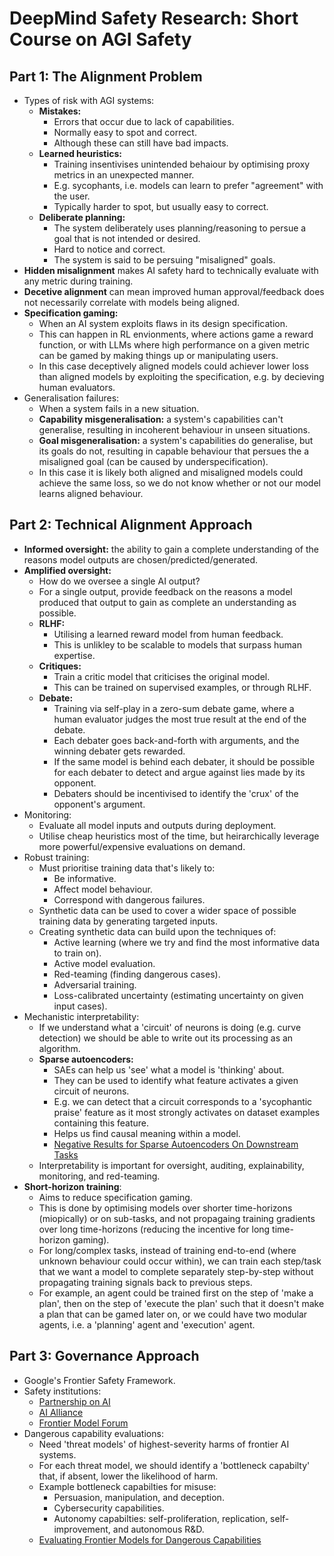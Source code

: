 # DeepMind Safety Research: Short Course on AGI Safety

## **Part 1: The Alignment Problem**

* Types of risk with AGI systems:
  * **Mistakes:**
    * Errors that occur due to lack of capabilities.
    * Normally easy to spot and correct.
    * Although these can still have bad impacts.
  * **Learned heuristics:**
    * Training insentivises unintended behaiour by optimising proxy metrics in an unexpected manner.
    * E.g. sycophants, i.e. models can learn to prefer "agreement" with the user.
    * Typically harder to spot, but usually easy to correct.
  * **Deliberate planning:**
    * The system deliberately uses planning/reasoning to persue a goal that is not intended or desired.
    * Hard to notice and correct.
    * The system is said to be persuing "misaligned" goals.
* **Hidden misalignment** makes AI safety hard to technically evaluate with any metric during training.
* **Decetive alignment** can mean improved human approval/feedback does not necessarily correlate with models being aligned.
* **Specification gaming:**
  * When an AI system exploits flaws in its design specification.
  * This can happen in RL envionments, where actions game a reward function, or with LLMs where high performance on a given metric can be gamed by making things up or manipulating users.
  * In this case deceptively aligned models could achiever lower loss than aligned models by exploiting the specification, e.g. by decieving human evaluators.
* Generalisation failures:
  * When a system fails in a new situation.
  * **Capability misgeneralisation:** a system's capabilities can't generalise, resulting in incoherent behaviour in unseen situations.
  * **Goal misgeneralisation:** a system's capabilities do generalise, but its goals do not, resulting in capable behaviour that persues the a misaligned goal (can be caused by underspecification).
  * In this case it is likely both aligned and misaligned models could achieve the same loss, so we do not know whether or not our model learns aligned behaviour.

## **Part 2: Technical Alignment Approach**

* **Informed oversight:** the ability to gain a complete understanding of the reasons model outputs are chosen/predicted/generated.
* **Amplified oversight:**
  * How do we oversee a single AI output?
  * For a single output, provide feedback on the reasons a model produced that output to gain as complete an understanding as possible.
  * **RLHF:**
    * Utilising a learned reward model from human feedback.
    * This is unlikley to be scalable to models that surpass human expertise.
  * **Critiques:**
    * Train a critic model that criticises the original model.
    * This can be trained on supervised examples, or through RLHF.
  * **Debate:**
    * Training via self-play in a zero-sum debate game, where a human evaluator judges the most true result at the end of the debate.
    * Each debater goes back-and-forth with arguments, and the winning debater gets rewarded.
    * If the same model is behind each debater, it should be possible for each debater to detect and argue against lies made by its opponent.
    * Debaters should be incentivised to identify the 'crux' of the opponent's argument.
* Monitoring:
  * Evaluate all model inputs and outputs during deployment.
  * Utilise cheap heuristics most of the time, but heirarchically leverage more powerful/expensive evaluations on demand.
* Robust training:
  * Must prioritise training data that's likely to:
    * Be informative.
    * Affect model behaviour.
    * Correspond with dangerous failures.
  * Synthetic data can be used to cover a wider space of possible training data by generating targeted inputs.
  * Creating synthetic data can build upon the techniques of:
    * Active learning (where we try and find the most informative data to train on).
    * Active model evaluation.
    * Red-teaming (finding dangerous cases).
    * Adversarial training.
    * Loss-calibrated uncertainty (estimating uncertainty on given input cases).
* Mechanistic interpretability:
  * If we understand what a 'circuit' of neurons is doing (e.g. curve detection) we should be able to write out its processing as an algorithm.
  * **Sparse autoencoders:**
    * SAEs can help us 'see' what a model is 'thinking' about.
    * They can be used to identify what feature activates a given circuit of neurons.
    * E.g. we can detect that a circuit corresponds to a 'sycophantic praise' feature as it most strongly activates on dataset examples containing this feature.
    * Helps us find causal meaning within a model.
    * [Negative Results for Sparse Autoencoders On Downstream Tasks](https://deepmindsafetyresearch.medium.com/negative-results-for-sparse-autoencoders-on-downstream-tasks-and-deprioritising-sae-research-6cadcfc125b9)
  * Interpretability is important for oversight, auditing, explainability, monitoring, and red-teaming.
* **Short-horizon training**:
  * Aims to reduce specification gaming.
  * This is done by optimising models over shorter time-horizons (miopically) or on sub-tasks, and not propagaing training gradients over long time-horizons (reducing the incentive for long time-horizon gaming).
  * For long/complex tasks, instead of training end-to-end (where unknown behaviour could occur within), we can train each step/task that we want a model to complete separately step-by-step without propagating training signals back to previous steps.
  * For example, an agent could be trained first on the step of 'make a plan', then on the step of 'execute the plan' such that it doesn't make a plan that can be gamed later on, or we could have two modular agents, i.e. a 'planning' agent and 'execution' agent.

## **Part 3: Governance Approach**

* Google's Frontier Safety Framework.
* Safety institutions:
  * [Partnership on AI](https://partnershiponai.org/)
  * [AI Alliance](https://thealliance.ai/)
  * [Frontier Model Forum](https://www.frontiermodelforum.org/)
* Dangerous capability evaluations:
  * Need 'threat models' of highest-severity harms of frontier AI systems.
  * For each threat model, we should identify a 'bottleneck capabilty' that, if absent, lower the likelihood of harm.
  * Example bottleneck capabilties for misuse:
    * Persuasion, manipulation, and deception.
    * Cybersecurity capabilities.
    * Autonomy capabilties: self-proliferation, replication, self-improvement, and autonomous R&D.
  * [Evaluating Frontier Models for Dangerous Capabilities](https://arxiv.org/abs/2403.13793)
